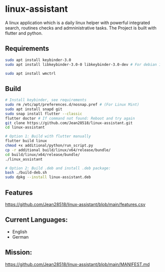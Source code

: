 # linux-assistant
A linux application which is a daily linux helper with powerful integrated search, routines checks and admninistrative tasks. The Project is built with flutter and python.

## Requirements
```bash
sudo apt install keybinder-3.0 
sudo apt install libkeybinder-3.0-0 libkeybinder-3.0-dev # For debian 11, Ubuntu 22.04, ...

sudo apt install wmctrl
```

## Build
```bash
# Install keybinder, see requirements
sudo rm /etc/apt/preferences.d/nosnap.pref # (For Linux Mint)
sudo apt install snapd git
sudo snap install flutter --classic
flutter doctor # If command not found: Reboot and try again
git clone https://github.com/Jean28518/linux-assistant.git
cd linux-assistant

# Option 1: Build with flutter manually
flutter build linux
chmod +x additional/python/run_script.py
cp -r additional build/linux/x64/release/bundle/
cd build/linux/x64/release/bundle/
./linux_assistant

# Option 2: Build .deb and install .deb package:
bash ./build-deb.sh
sudo dpkg --install linux-assistant.deb

```

## Features
https://github.com/Jean28518/linux-assistant/blob/main/features.csv

## Current Languages:
- English
- German

## Mission:
https://github.com/Jean28518/linux-assistant/blob/main/MANIFEST.md
